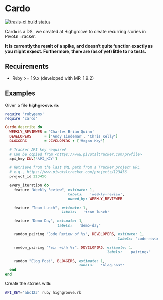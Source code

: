 Cardo
=====

[![travis-ci build status](https://secure.travis-ci.org/highgroove/cardo.png)](http://travis-ci.org/highgroove/cardo)

Cardo is a DSL we created at Highgroove to create recurring stories in
Pivotal Tracker.

**It is currently the result of a spike, and doesn't quite function
exactly as you might expect. Furthermore, there are (as of yet) little
to no tests.**

Requirements
------------

* Ruby >= 1.9.x (developed with MRI 1.9.2)

Examples
--------

Given a file **highgroove.rb**:

```ruby
require 'rubygems'
require 'cardo'

Cardo.describe do
  WEEKLY_REVIEWER = 'Charles Brian Quinn'
  DEVELOPERS      = ['Andy Lindeman', 'Chris Kelly']
  BLOGGERS        = DEVELOPERS + ['Megan Key']

  # Tracker API key required
  # Can be copied from <https://www.pivotaltracker.com/profile>
  api_key ENV['API_KEY']

  # Retrieve from the last URL path from a Tracker project URL
  # e.g., https://www.pivotaltracker.com/projects/123456
  project_id 123456

  every_iteration do
    feature "Weekly Review", estimate: 1,
                             labels:   'weekly-review',
                             owned_by: WEEKLY_REVIEWER

    feature "Team Lunch", estimate: 1,
                          labels:   'team-lunch'

    feature "Demo Day", estimate: 1,
                        labels:   'demo-day'

    random_pairing "Code Review of %s", DEVELOPERS, estimate: 1,
                                                    labels: 'code-review'

    random_pairing "Pair with %s", DEVELOPERS, estimate: 1,
                                               labels:   'pairings'

    random "Blog Post", BLOGGERS, estimate: 1,
                                  labels:   'blog-post'
  end
end
```

Create the stories with:

```bash
API_KEY='abc123' ruby highgroove.rb
```
